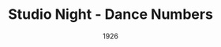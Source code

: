 ---
title: Studio Night - Dance Numbers
date: 1926
closing_date:
layout: productions
featured_image: 
image_caption:
image_credit:
playbill: 
category: 
Theatre: Theatre Jacksonville
cast:
  Performer: Elizabeth Trabue
crew:
orchestra:
external_links:
---